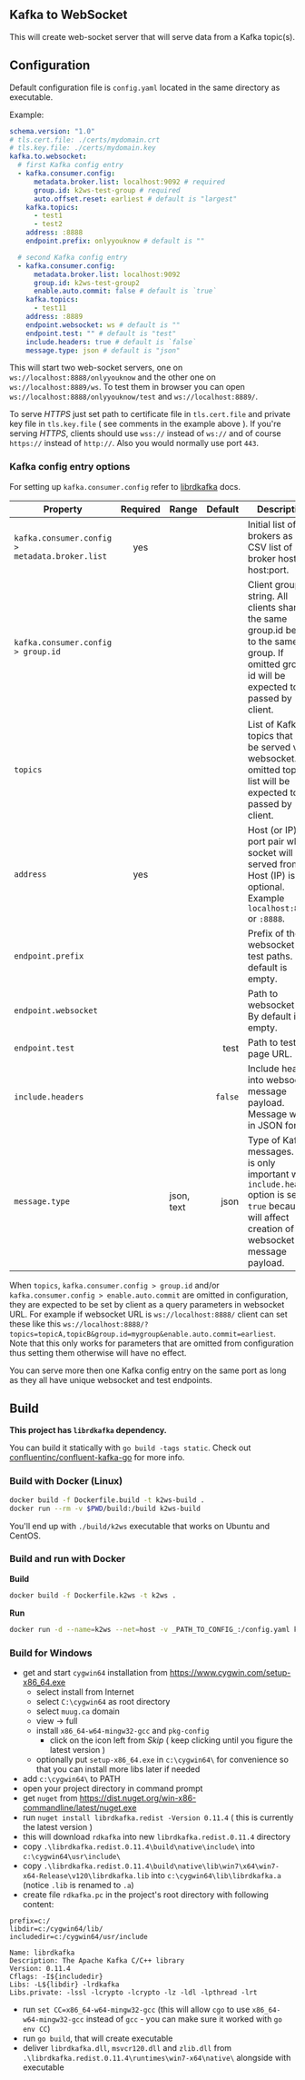 ## Kafka to WebSocket

This will create web-socket server that will serve data from a Kafka topic(s).

## Configuration

Default configuration file is `config.yaml` located in the same directory as executable.

Example:
```yaml
schema.version: "1.0"
# tls.cert.file: ./certs/mydomain.crt
# tls.key.file: ./certs/mydomain.key
kafka.to.websocket:
  # first Kafka config entry
  - kafka.consumer.config:
      metadata.broker.list: localhost:9092 # required
      group.id: k2ws-test-group # required
      auto.offset.reset: earliest # default is "largest"
    kafka.topics:
      - test1
      - test2
    address: :8888
    endpoint.prefix: onlyyouknow # default is ""

  # second Kafka config entry
  - kafka.consumer.config:
      metadata.broker.list: localhost:9092
      group.id: k2ws-test-group2
      enable.auto.commit: false # default is `true`
    kafka.topics:
      - test11
    address: :8889
    endpoint.websocket: ws # default is ""
    endpoint.test: "" # default is "test"
    include.headers: true # default is `false`
    message.type: json # default is "json"
```

This will start two web-socket servers, one on `ws://localhost:8888/onlyyouknow` and the other one on `ws://localhost:8889/ws`.
To test them in browser you can open `ws://localhost:8888/onlyyouknow/test` and `ws://localhost:8889/`.

To serve *HTTPS* just set path to certificate file in `tls.cert.file` and private key file in `tls.key.file` ( see comments in the example above ). If you're serving *HTTPS*, clients should use `wss://` instead of `ws://` and of course `https://` instead of `http://`. Also you would normally use port `443`.

### Kafka config entry options
For setting up `kafka.consumer.config` refer to [librdkafka](https://github.com/edenhill/librdkafka/blob/dbde254bf7671d5b106ebc70de25ee92cd5fe6a7/CONFIGURATION.md) docs.

Property                                |Required | Range           |       Default | Description              
----------------------------------------|:-------:|-----------------|--------------:|--------------------------
`kafka.consumer.config > metadata.broker.list` |   yes   |                 |               | Initial list of brokers as a CSV list of broker host or host:port.
`kafka.consumer.config > group.id`             |         |                 |               | Client group id string. All clients sharing the same group.id belong to the same group. If omitted group id will be expected to be passed by client.
`topics`                                |         |                 |               | List of Kafka topics that will be served via websocket. If omitted topic list will be expected to be passed by client.
`address`                               |   yes   |                 |               | Host (or IP) and port pair where socket will be served from. Host (IP) is optional. Example `localhost:8888` or `:8888`.
`endpoint.prefix`                       |         |                 |               | Prefix of the websocket and test paths. By default is empty.
`endpoint.websocket`                    |         |                 |               | Path to websocket URL. By default it's empty.
`endpoint.test`                         |         |                 |          test | Path to test page URL.
`include.headers`                       |         |                 |       `false` | Include headers into websocket message payload. Message will be in JSON format.
`message.type`                          |         |   json, text    |          json | Type of Kafka messages. This is only important when `include.headers` option is set to `true` because it will affect creation of websocket message payload.

When `topics`, `kafka.consumer.config > group.id` and/or `kafka.consumer.config > enable.auto.commit` are omitted in configuration, they are expected to be set by client as a query parameters in websocket URL. For example if websocket URL is `ws://localhost:8888/` client can set these like this `ws://localhost:8888/?topics=topicA,topicB&group.id=mygroup&enable.auto.commit=earliest`. Note that this only works for parameters that are omitted from configuration thus setting them otherwise will have no effect.

You can serve more then one Kafka config entry on the same port as long as they all have unique websocket and test endpoints.

## Build

**This project has `librdkafka` dependency.**

You can build it statically with `go build -tags static`. Check out [confluentinc/confluent-kafka-go](https://github.com/confluentinc/confluent-kafka-go#static-builds) for more info.

### Build with Docker (Linux)
```sh
docker build -f Dockerfile.build -t k2ws-build .
docker run --rm -v $PWD/build:/build k2ws-build
```

You'll end up with `./build/k2ws` executable that works on Ubuntu and CentOS.

### Build and run with Docker
**Build**
```sh
docker build -f Dockerfile.k2ws -t k2ws .
```

**Run**
```sh
docker run -d --name=k2ws --net=host -v _PATH_TO_CONFIG_:/config.yaml k2ws
```

### Build for Windows
* get and start `cygwin64` installation from https://www.cygwin.com/setup-x86_64.exe
  * select install from Internet
  * select `C:\cygwin64` as root directory
  * select `muug.ca` domain
  * view -> full
  * install `x86_64-w64-mingw32-gcc` and `pkg-config`
    * click on the icon left from *Skip* ( keep clicking until you figure the latest version )
  * optionally put `setup-x86_64.exe` in `c:\cygwin64\` for convenience so that you can install more libs later if needed
* add `c:\cygwin64\` to PATH
* open your project directory in command prompt
* get `nuget` from https://dist.nuget.org/win-x86-commandline/latest/nuget.exe
* run `nuget install librdkafka.redist -Version 0.11.4` ( this is currently the latest version )
* this will download `rdkafka` into new `librdkafka.redist.0.11.4` directory
* copy `.\librdkafka.redist.0.11.4\build\native\include\` into `c:\cygwin64\usr\include\`
* copy `.\librdkafka.redist.0.11.4\build\native\lib\win7\x64\win7-x64-Release\v120\librdkafka.lib` into `c:\cygwin64\lib\librdkafka.a` (notice `.lib` is renamed to `.a`)
* create file `rdkafka.pc` in the project's root directory with following content:
```
prefix=c:/
libdir=c:/cygwin64/lib/
includedir=c:/cygwin64/usr/include

Name: librdkafka
Description: The Apache Kafka C/C++ library
Version: 0.11.4
Cflags: -I${includedir}
Libs: -L${libdir} -lrdkafka
Libs.private: -lssl -lcrypto -lcrypto -lz -ldl -lpthread -lrt
```
* run `set CC=x86_64-w64-mingw32-gcc` (this will allow `cgo` to use `x86_64-w64-mingw32-gcc` instead of `gcc` - you can make sure it worked with `go env CC`)
* run `go build`, that will create executable
* deliver `librdkafka.dll`, `msvcr120.dll` and `zlib.dll` from `.\librdkafka.redist.0.11.4\runtimes\win7-x64\native\` alongside with executable
